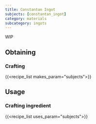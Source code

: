 ```yaml
---
title: Constantan Ingot
subjects: [constantan_ingot]
category: materials
subcategory: ingots
---
```


WIP

Obtaining
---------

### Crafting
{{<recipe_list makes_param="subjects">}}


Usage
-----

### Crafting ingredient
{{<recipe_list uses_param="subjects">}}
